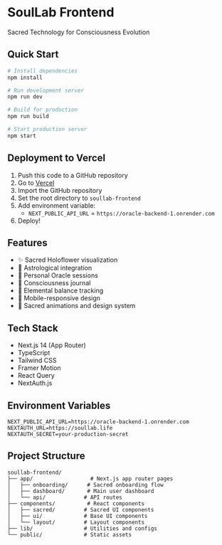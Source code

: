 # SoulLab Frontend

Sacred Technology for Consciousness Evolution

## Quick Start

```bash
# Install dependencies
npm install

# Run development server
npm run dev

# Build for production
npm run build

# Start production server
npm start
```

## Deployment to Vercel

1. Push this code to a GitHub repository
2. Go to [Vercel](https://vercel.com)
3. Import the GitHub repository
4. Set the root directory to `soullab-frontend`
5. Add environment variable:
   - `NEXT_PUBLIC_API_URL` = `https://oracle-backend-1.onrender.com`
6. Deploy!

## Features

- ✨ Sacred Holoflower visualization
- 🌙 Astrological integration
- 🔮 Personal Oracle sessions
- 📝 Consciousness journal
- 🌟 Elemental balance tracking
- 📱 Mobile-responsive design
- 🎨 Sacred animations and design system

## Tech Stack

- Next.js 14 (App Router)
- TypeScript
- Tailwind CSS
- Framer Motion
- React Query
- NextAuth.js

## Environment Variables

```env
NEXT_PUBLIC_API_URL=https://oracle-backend-1.onrender.com
NEXTAUTH_URL=https://soullab.life
NEXTAUTH_SECRET=your-production-secret
```

## Project Structure

```
soullab-frontend/
├── app/                  # Next.js app router pages
│   ├── onboarding/      # Sacred onboarding flow
│   ├── dashboard/       # Main user dashboard
│   └── api/            # API routes
├── components/          # React components
│   ├── sacred/         # Sacred UI components
│   ├── ui/             # Base UI components
│   └── layout/         # Layout components
├── lib/                # Utilities and configs
└── public/             # Static assets
```